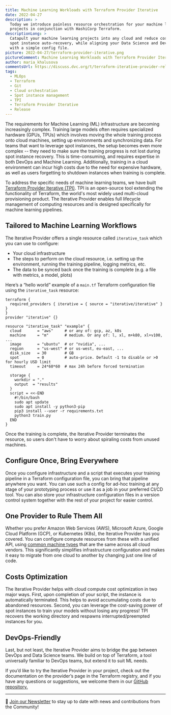 ```yaml
---
title: Machine Learning Workloads with Terraform Provider Iterative
date: 2022-04-27
description: >
  Today we introduce painless resource orchestration for your machine learning
  projects in conjunction with HashiCorp Terraform.
descriptionLong: >
  Catapult your machine learning projects into any cloud and reduce cost with
  spot instance auto-recovery, while aligning your Data Science and DevOps teams
  with a simple config file.
picture: 2022-04-27/terraform-provider-iterative.png
pictureComment: Machine Learning Workloads with Terraform Provider Iterative
author: maria_khalusova
commentsUrl: https://discuss.dvc.org/t/terraform-iterative-provider-release-blog-post/1171
tags:
  - MLOps
  - Terraform
  - Git
  - Cloud orchestration
  - Spot instance management
  - TPI
  - Terraform Provider Iterative
  - Release
---
```


The requirements for Machine Learning (ML) infrastructure are becoming
increasingly complex. Training large models often requires specialized hardware
(GPUs, TPUs) which involves moving the whole training process onto cloud
machines, setting up environments and synchronizing data. For teams that want to
leverage spot instances, the setup becomes even more complex -- they need to
make sure the training progress is not lost during spot instance recovery. This
is time-consuming, and requires expertise in both DevOps and Machine Learning.
Additionally, training in a cloud environment can incur high costs due to the
need for expensive hardware, as well as users forgetting to shutdown instances
when training is complete.

To address the specific needs of machine learning teams, we have built
[Terraform Provider Iterative (TPI)](https://github.com/iterative/terraform-provider-iterative).
TPI is an open-source tool extending the functionality of Terraform, the world's
most widely used multi-cloud provisioning product. The Iterative Provider
enables full lifecycle management of computing resources and is designed
specifically for machine learning pipelines.

## Tailored to Machine Learning Workflows

The Iterative Provider offers a single resource called `iterative_task` which
you can use to configure:

- Your cloud infrastructure
- The steps to perform on the cloud resource, i.e. setting up the environment,
  running the training pipeline, logging metrics, etc.
- The data to be synced back once the training is complete (e.g. a file with
  metrics, a model, plots)

Here’s a “hello world” example of a `main.tf` Terraform configuration file using
the `iterative_task` resource:

```hcl
terraform {
  required_providers { iterative = { source = "iterative/iterative" } }
}
provider "iterative" {}

resource "iterative_task" "example" {
  cloud       = "aws"     # or any of: gcp, az, k8s
  machine     = "m"       # medium. Or any of: l, xl, m+k80, xl+v100, ...
  image       = "ubuntu"  # or "nvidia", ...
  region      = "us-west" # or us-west, eu-east, ...
  disk_size   = 30        # GB
  spot        = 0         # auto-price. Default -1 to disable or >0 for hourly USD limit
  timeout     = 24*60*60  # max 24h before forced termination

  storage {
    workdir = "."
    output  = "results"
  }
  script = <<-END
    #!/bin/bash
    sudo apt update
    sudo apt install -y python3-pip
    pip3 install --user -r requirements.txt
    python3 train.py
  END
}
```

Once the training is complete, the Iterative Provider terminates the resource,
so users don't have to worry about spiraling costs from unused machines.

## Configure Once, Bring Everywhere

Once you configure infrastructure and a script that executes your training
pipeline in a Terraform configuration file, you can bring that pipeline anywhere
you want. You can use such a config for ad-hoc training at any stage of your
prototyping process or use it as a job in your preferred CI/CD tool. You can
also store your infrastructure configuration files in a version control system
together with the rest of your project for easier control.

## One Provider to Rule Them All

Whether you prefer Amazon Web Services (AWS), Microsoft Azure, Google Cloud
Platform (GCP), or Kubernetes (K8s), the Iterative Provider has you covered. You
can configure compute resources from these with a unified API, using
[common machine types](https://registry.terraform.io/providers/iterative/iterative/latest/docs/resources/task#machine-type)
that are the same across all cloud vendors. This significantly simplifies
infrastructure configuration and makes it easy to migrate from one cloud to
another by changing just one line of code.

## Costs Optimization

The Iterative Provider helps with cloud compute cost optimization in two major
ways. First, upon completion of your script, the instance is automatically
terminated. This helps to avoid accumulating costs due to abandoned resources.
Second, you can leverage the cost-saving power of spot instances to train your
models without losing any progress! TPI recovers the working directory and
respawns interrupted/preempted instances for you.

## DevOps-Friendly

Last, but not least, the Iterative Provider aims to bridge the gap between
DevOps and Data Science teams. We build on top of Terraform, a tool universally
familiar to DevOps teams, but extend it to suit ML needs.

If you’d like to try the Iterative Provider in your project, check out the
documentation on the provider’s page in the Terraform registry, and if you have
any questions or suggestions, we welcome them in our
[GitHub repository.](https://github.com/iterative/terraform-provider-iterative)

---

📰 [Join our Newsletter](https://share.hsforms.com/1KRL5_dTbQMKfV7nDD6V-8g4sbyq)
to stay up to date with news and contributions from the Community!
